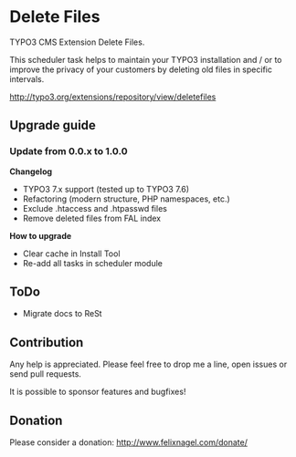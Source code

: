 # Delete Files

TYPO3 CMS Extension Delete Files.

This scheduler task helps to maintain your TYPO3 installation and / or 
to improve the privacy of your customers by deleting old files in specific intervals.

http://typo3.org/extensions/repository/view/deletefiles 


## Upgrade guide

### Update from 0.0.x to 1.0.0

**Changelog**

* TYPO3 7.x support (tested up to TYPO3 7.6)
* Refactoring (modern structure, PHP namespaces, etc.)
* Exclude .htaccess and .htpasswd files
* Remove deleted files from FAL index

**How to upgrade**

* Clear cache in Install Tool
* Re-add all tasks in scheduler module


## ToDo

* Migrate docs to ReSt


## Contribution

Any help is appreciated. Please feel free to drop me a line, open issues or send pull requests.

It is possible to sponsor features and bugfixes!


## Donation

Please consider a donation: http://www.felixnagel.com/donate/